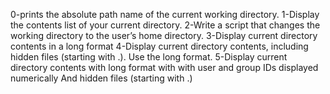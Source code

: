 0-prints the absolute path name of the current working directory.
1-Display the contents list of your current directory.
2-Write a script that changes the working directory to the user’s home directory.
3-Display current directory contents in a long format
4-Display current directory contents, including hidden files (starting with .). Use the long format.
5-Display current directory contents with long format with with user and group IDs displayed numerically And hidden files (starting with .)
